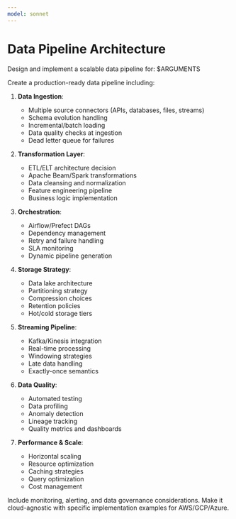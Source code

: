 ```yaml
---
model: sonnet
---
```


# Data Pipeline Architecture

Design and implement a scalable data pipeline for: $ARGUMENTS

Create a production-ready data pipeline including:

1. **Data Ingestion**:
   - Multiple source connectors (APIs, databases, files, streams)
   - Schema evolution handling
   - Incremental/batch loading
   - Data quality checks at ingestion
   - Dead letter queue for failures

2. **Transformation Layer**:
   - ETL/ELT architecture decision
   - Apache Beam/Spark transformations
   - Data cleansing and normalization
   - Feature engineering pipeline
   - Business logic implementation

3. **Orchestration**:
   - Airflow/Prefect DAGs
   - Dependency management
   - Retry and failure handling
   - SLA monitoring
   - Dynamic pipeline generation

4. **Storage Strategy**:
   - Data lake architecture
   - Partitioning strategy
   - Compression choices
   - Retention policies
   - Hot/cold storage tiers

5. **Streaming Pipeline**:
   - Kafka/Kinesis integration
   - Real-time processing
   - Windowing strategies
   - Late data handling
   - Exactly-once semantics

6. **Data Quality**:
   - Automated testing
   - Data profiling
   - Anomaly detection
   - Lineage tracking
   - Quality metrics and dashboards

7. **Performance & Scale**:
   - Horizontal scaling
   - Resource optimization
   - Caching strategies
   - Query optimization
   - Cost management

Include monitoring, alerting, and data governance considerations. Make it
cloud-agnostic with specific implementation examples for AWS/GCP/Azure.
